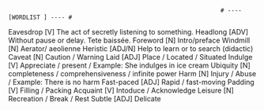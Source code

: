                                                                 # ---- [WORDLIST ] ---- #
                                                                
                                                                
Eavesdrop           [V]                 The act of secretly listening to something.
Headlong            [ADV]               Without pause or delay. Tete baissée.
Foreword            [N]                 Intro/preface
Windmill            [N]                 Aerator/ aeolienne
Heristic            [ADJ/N]             Help to learn or to search (didactic)
Caveat              [N]                 Caution / Warning
Laid                [ADJ]               Place / Located / Situated
Indulge             [V]                 Appreciate / present / Example: She indulges in ice cream 
Ubiquity            [N]                 completeness / comprehensiveness / infinite power
Harm                [N]                 Injury / Abuse / Example: There is no harm
Fast-paced          [ADJ]               Rapid / fast-moving 
Padding             [V]                 Filling / Packing
Acquaint            [V]                 Intoduce / Acknowledge
Leisure             [N]                 Recreation / Break / Rest
Subtle              [ADJ]               Delicate 



